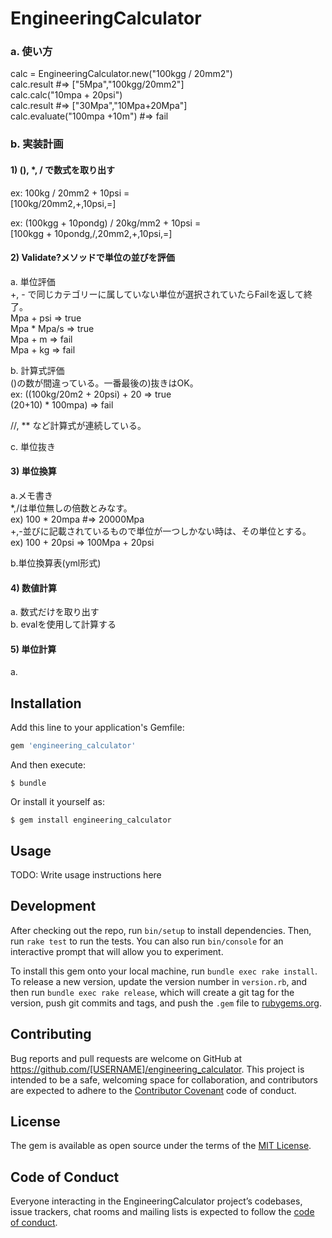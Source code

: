 # EngineeringCalculator

### a. 使い方
calc = EngineeringCalculator.new("100kgg / 20mm2")  
calc.result #=> ["5Mpa","100kgg/20mm2"]  
calc.calc("10mpa + 20psi")  
calc.result #=> ["30Mpa","10Mpa+20Mpa"]  
calc.evaluate("100mpa +10m") #=> fail  

### b. 実装計画
#### 1) (), \*, / で数式を取り出す
  ex: 100kg / 20mm2 + 10psi =  
  [100kg/20mm2,+,10psi,=]  

  ex: (100kgg + 10pondg) / 20kg/mm2 + 10psi =  
  [100kgg + 10pondg,/,20mm2,+,10psi,=]  

#### 2) Validate?メソッドで単位の並びを評価
  a. 単位評価  
  +, - で同じカテゴリーに属していない単位が選択されていたらFailを返して終了。  
  Mpa + psi => true  
  Mpa * Mpa/s => true  
  Mpa + m => fail  
  Mpa + kg => fail  

  b. 計算式評価  
  ()の数が間違っている。一番最後の)抜きはOK。  
    ex: ((100kg/20m2 + 20psi) + 20 => true  
    (20+10) * 100mpa) => fail  

  //, ** など計算式が連続している。  

  c. 単位抜き  


#### 3) 単位換算
  a.メモ書き  
  \*,/は単位無しの倍数とみなす。  
    ex) 100 * 20mpa #=> 20000Mpa  
  +,-並びに記載されているもので単位が一つしかない時は、その単位とする。  
    ex) 100 + 20psi => 100Mpa + 20psi  

  b.単位換算表(yml形式)  


#### 4) 数値計算
  a. 数式だけを取り出す  
  b. evalを使用して計算する  

#### 5) 単位計算
  a.

## Installation

Add this line to your application's Gemfile:

```ruby
gem 'engineering_calculator'
```

And then execute:

    $ bundle

Or install it yourself as:

    $ gem install engineering_calculator

## Usage

TODO: Write usage instructions here

## Development

After checking out the repo, run `bin/setup` to install dependencies. Then, run `rake test` to run the tests. You can also run `bin/console` for an interactive prompt that will allow you to experiment.

To install this gem onto your local machine, run `bundle exec rake install`. To release a new version, update the version number in `version.rb`, and then run `bundle exec rake release`, which will create a git tag for the version, push git commits and tags, and push the `.gem` file to [rubygems.org](https://rubygems.org).

## Contributing

Bug reports and pull requests are welcome on GitHub at https://github.com/[USERNAME]/engineering_calculator. This project is intended to be a safe, welcoming space for collaboration, and contributors are expected to adhere to the [Contributor Covenant](http://contributor-covenant.org) code of conduct.

## License

The gem is available as open source under the terms of the [MIT License](https://opensource.org/licenses/MIT).

## Code of Conduct

Everyone interacting in the EngineeringCalculator project’s codebases, issue trackers, chat rooms and mailing lists is expected to follow the [code of conduct](https://github.com/[USERNAME]/engineering_calculator/blob/master/CODE_OF_CONDUCT.md).
